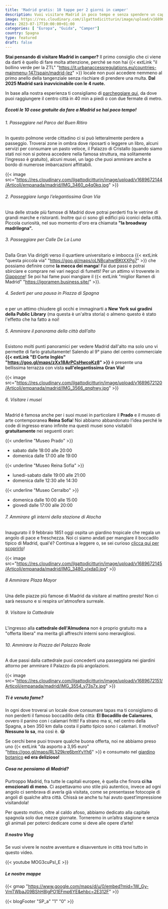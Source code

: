 ```yaml
---
title: 'Madrid gratis: 10 tappe per 2 giorni in camper'
description: Vuoi visitare Madrid in poco tempo e senza spendere un capitale? Scopri con noi il tour perfetto in 10 tappe. 
image: https://res.cloudinary.com/ilgattodicitturin/image/upload/v1689672144/Articoli/empanada/madrid/IMG_3501_p1al70.jpg
date: 2023-07-17T10:00:00+01:00
categories: [ "Europa", "Guida", "Camper"]
country: Spagna
type: featured
draft: false
---
```


**Stai pensando di visitare Madrid in camper?** Il primo consiglio che ci viene da darti è quello di fare molta attenzione, perché se non hai {{< extLink "il bollino verde per la ZTL" "https://it.urbanaccessregulations.eu/countries-mainmenu-147/spain/madrid-lez" >}} locale non puoi accedere nemmeno al primo anello della tangenziale senza rischiare di prendere una multa. **Dal 2025 Madrid sarà inavvicinabile con le 4 ruote.**

In base alla nostra esperienza ti consigliamo di [parcheggiare qui](#le-nostre-mappe), da dove puoi raggiungere il centro città in 40 min a piedi o con due fermate di metro. 

##### Eccoti le 10 cose gratuite da fare a Madrid se hai poco tempo!

###### 1. Passeggiare nel Parco del Buen Ritiro
In questo polmone verde cittadino ci si può letteralmente perdere a passeggio. Troverai zone in ombra dove riposarti o leggere un libro, alcuni servizi per consumare un pasto veloce, il Palazzo di Cristallo (quando siamo stati noi non si poteva accedere nella famosa struttura, ma solitamente l’ingresso è gratuito), alcuni musei, un lago che puoi ammirare anche a bordo di numerose imbarcazioni affittabili. 

{{< image src="https://res.cloudinary.com/ilgattodicitturin/image/upload/v1689672144/Articoli/empanada/madrid/IMG_3460_q4q0kq.jpg" >}}

###### 2. Passeggiare lungo l’elegantissima Gran Vía
Una delle strade più famose di Madrid dove potrai perderti fra le vetrine di grandi marche e ristoranti. Inoltre qui ci sono gli edifici più iconici della città. Piccola curiosità, nel suo momento d'oro era chiamata **"la broadway madrilegna".**

###### 3. Passeggiare per Calle De La Luna
Dalla Gran Via dirigiti verso il quartiere universitario e imbocca {{< extLink "questa piccola via" "https://goo.gl/maps/oLNBcahwtBKtXXPg7" >}} che possiamo definire come **la mecca dei manga**! Fai due passi e potrai sbirciare e comprare nei vari negozi di fumetti! Per un attimo vi troverete in [Giappone](/blog/viaggio-giappone-informazioni-e-itinerari)! Se poi hai fame puoi mangiare il {{< extLink "miglior Ramen di Madrid" "https://igoramen.business.site/" >}}.

###### 4. Sederti per una pausa in Piazza di Spagna
e per un attimo chiudere gli occhi e immaginarti a **New York sui gradini della Public Library** (ma questa è un'altra storia) o almeno questo è stato l'effetto che ha fatto a noi!

###### 5. Ammirare il panorama della città dall’alto
Esistono molti punti panoramici per vedere Madrid dall'alto ma solo uno vi permette di farlo gratuitamente! Salendo al 9° piano del centro commerciale **{{< extLink "El Corte Inglés" "https://goo.gl/maps/zXx18ArPCsHwcoKz8" >}}** è presente una bellissima terrazza con vista **sull'elegantissima Gran Vía!**

{{< image src="https://res.cloudinary.com/ilgattodicitturin/image/upload/v1689672120/Articoli/empanada/madrid/IMG_3566_qnqhwy.jpg" >}}

###### 6. Visitare i musei
Madrid è famosa anche per i suoi musei in particolare il **Prado** e il museo di arte contemporanea **Reina Sofia**! Noi abbiamo abbandonato l’idea perché le code di ingresso erano infinite ma questi musei sono visitabili **gratuitamente** nei seguenti orari:

{{< underline "Museo Prado" >}}
- sabato dalle 18:00 alle 20:00
- domenica dalle 17:00 alle 19:00

{{< underline "Museo Reina Sofia" >}}
- lunedi-sabato dalle 19:00 alle 21:00
- domenica dalle 12:30 alle 14:30

{{< underline "Museo Cerralbo" >}}
- domenica dalle 10:00 alle 15:00
- giovedì dalle 17:00 alle 20:00 

###### 7. Ammirare gli interni della stazione di Atocha
Inaugurato il 9 febbraio 1851 oggi ospita un giardino tropicale che regala un angolo di pace e freschezza. Noi ci siamo andati per mangiare il boccadilo tipico di Madrid, qual'é? Continua a leggere o, se sei curioso [clicca qui per scoprirlo](#ti-è-venuta-fame)!

{{< image src="https://res.cloudinary.com/ilgattodicitturin/image/upload/v1689672145/Articoli/empanada/madrid/IMG_3480_vjxda0.jpg" >}}

###### 8 Ammirare Plaza Mayor 
Una delle piazze più famose di Madrid da visitare al mattino presto! Non ci sarà nessuno e si respira un'atmosfera surreale.

###### 9. Visitare la Cattedrale 
L'ingresso alla **cattedrale dell'Almudena** non è proprio gratuito ma a "offerta libera" ma merita gli affreschi interni sono meravigliosi.

###### 10. Ammirare la Piazza del Palazzo Reale
A due passi dalla cattedrale puoi concederti una passeggiata nei giardini attorno per ammirare il Palazzo da più angolazioni.

{{< image src="https://res.cloudinary.com/ilgattodicitturin/image/upload/v1689672151/Articoli/empanada/madrid/IMG_3554_y73s7x.jpg" >}}

##### Ti è venuta fame? 
In ogni dove troverai un locale dove consumare tapas ma ti consigliamo di non perderti il famoso boccadillo della città: **El Bocadillo de Calamares**, ovvero il panino con i calamari fritti! Fa strano ma si, nel centro della Spagna, a ben 350 km dalla costa il piatto tipico sono i calamari. Il motivo? **Nessuno lo sa**, ma così è. 😂

Se cerchi bene puoi trovare qualche buona offerta, noi ne abbiamo preso uno {{< extLink "da asporto a 3,95 euro" "https://goo.gl/maps/RL1j29kre6bmYvYh6" >}} e consumato nel [giardino botanico](#4-ammirare-gli-interni-della-stazione-di-atocha) **ed era delizioso!**

##### Cosa ne pensiamo di Madrid?
Purtroppo Madrid, fra tutte le capitali europee, è quella che finora **ci ha emozionati di meno.** 
Ci aspettavamo uno stile più autentico, invece ad ogni angolo ci sembrava di averla già visitata, come se presentasse fotocopie di angoli di qualche altra città. Chissà se anche tu hai avuto quest’impressione visitandola!

Per questo motivo, oltre al caldo afoso, abbiamo dedicato alla capitale spagnola solo due mezze giornate. Torneremo in un’altra stagione e senza gli animali per poterci dedicare come si deve alle opere d’arte!

##### Il nostro Vlog
Se vuoi vivere le nostre avventure e disavventure in città trovi tutto in questo video.

{{< youtube MOG3cuPsI_E >}}

##### Le nostre mappe


{{< gmap "https://www.google.com/maps/d/u/0/embed?mid=1W_Gy-VmTWbaJ09BShH8lgPO1EFmp6YE&ehbc=2E312F" >}}

{{< blogFooter "SP_a" "1" "0" >}}


